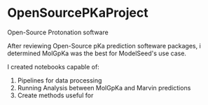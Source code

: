 # OpenSourcePKaProject
Open-Source Protonation software


After reviewing Open-Source pKa prediction softeware packages, i determined MolGpKa was the best for ModelSeed's use case.

I created notebooks capable of:
1. Pipelines for data processing
2. Running Analysis between MolGpKa and Marvin predictions
3. Create methods useful for 
